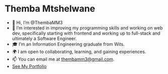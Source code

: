 # Themba Mtshelwane

- 👋 Hi, I’m @ThembaMM3
- 🌱 I’m interested in improving my programming skills and working on web dev, specifically starting with frontend and working up to full-stack and ultimately a Software Engineer.
- 🎓 I’m an Information Engineering graduate from Wits.
-  🌍 I am open to collaborating, learning, and gaining experiences.
- 📫 You can email me at thembamm3@gmail.com.
- [See My Portfolio](https://themba-mtshelwane.vercel.app/)
